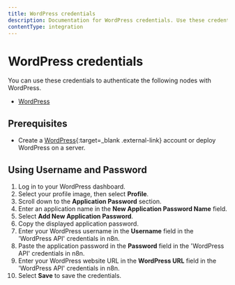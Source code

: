 ```yaml
---
title: WordPress credentials
description: Documentation for WordPress credentials. Use these credentials to authenticate WordPress in n8n, a workflow automation platform.
contentType: integration
---
```


# WordPress credentials

You can use these credentials to authenticate the following nodes with WordPress.

- [WordPress](/integrations/builtin/app-nodes/n8n-nodes-base.wordpress/)

## Prerequisites

- Create a [WordPress](https://wordpress.com/){:target=_blank .external-link} account or deploy WordPress on a server.

## Using Username and Password

1. Log in to your WordPress dashboard.
2. Select your profile image, then select **Profile**. 
3. Scroll down to the **Application Password** section.
4. Enter an application name in the **New Application Password Name** field.
5. Select **Add New Application Password**.
6. Copy the displayed application password.
7. Enter your WordPress username in the **Username** field in the 'WordPress API' credentials in n8n.
8. Paste the application password in the **Password** field in the 'WordPress API' credentials in n8n.
9. Enter your WordPress website URL in the **WordPress URL** field in the 'WordPress API' credentials in n8n.
10. Select **Save** to save the credentials.

